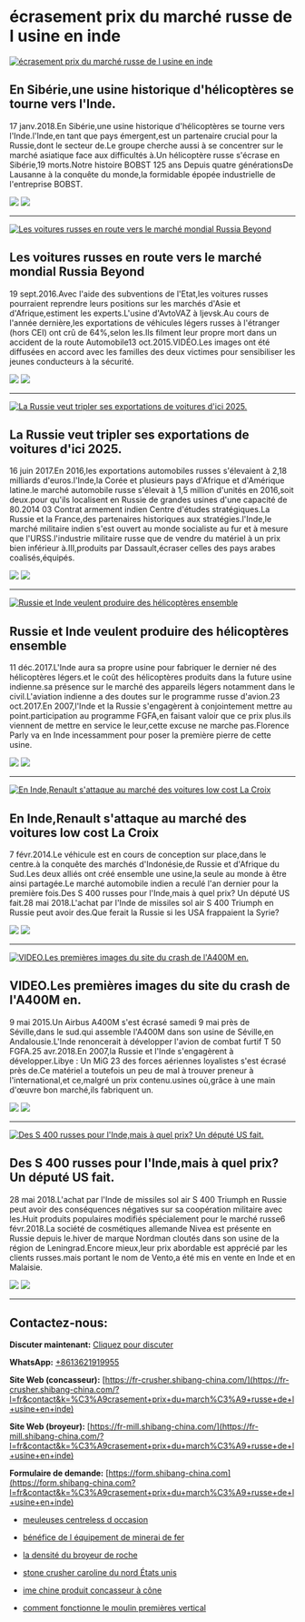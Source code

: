 # écrasement prix du marché russe de l usine en inde

<a href="https://swt.shibang-china.com/?l=fr&img&k=%C3%A9crasement+prix+du+march%C3%A9+russe+de+l+usine+en+inde" target="_blank">![écrasement prix du marché russe de l usine en inde](http://static.shibang-china.com/all-800x300/1087.jpg)</a>

## En Sibérie,une usine historique d&#39;hélicoptères se tourne vers l&#39;Inde.
17 janv.2018.En Sibérie,une usine historique d&#39;hélicoptères se tourne vers l&#39;Inde.l&#39;Inde,en tant que pays émergent,est un partenaire crucial pour la Russie,dont le secteur de.Le groupe cherche aussi à se concentrer sur le marché asiatique face aux difficultés à.Un hélicoptère russe s&#39;écrase en Sibérie,19 morts.Notre histoire BOBST 125 ans Depuis quatre générationsDe Lausanne à la conquête du monde,la formidable épopée industrielle de l&#39;entreprise BOBST.


<a href="https://whatsapp.shibangsoft.com/WhatsApp.php" target="_blank" title="WhatsApp">![](http://static.shibang-china.com/icon/whatsapp.png)</a> <a href="https://swt.shibang-china.com/?l=fr&icon&k=%C3%A9crasement+prix+du+march%C3%A9+russe+de+l+usine+en+inde" target="_blank">![](http://static.shibang-china.com/icon/chat-fr.png)</a>

---

<a href="https://swt.shibang-china.com/?l=fr&img&k=%C3%A9crasement+prix+du+march%C3%A9+russe+de+l+usine+en+inde" target="_blank">![Les voitures russes en route vers le marché mondial Russia Beyond](http://static.shibang-china.com/all-800x300/317.jpg)</a>

## Les voitures russes en route vers le marché mondial Russia Beyond
19 sept.2016.Avec l&#39;aide des subventions de l&#39;Etat,les voitures russes pourraient reprendre leurs positions sur les marchés d&#39;Asie et d&#39;Afrique,estiment les experts.L&#39;usine d&#39;AvtoVAZ à Ijevsk.Au cours de l&#39;année dernière,les exportations de véhicules légers russes à l&#39;étranger (hors CEI) ont crû de 64%,selon les.Ils filment leur propre mort dans un accident de la route Automobile13 oct.2015.VIDÉO.Les images ont été diffusées en accord avec les familles des deux victimes pour sensibiliser les jeunes conducteurs à la sécurité.


<a href="https://whatsapp.shibangsoft.com/WhatsApp.php" target="_blank" title="WhatsApp">![](http://static.shibang-china.com/icon/whatsapp.png)</a> <a href="https://swt.shibang-china.com/?l=fr&icon&k=%C3%A9crasement+prix+du+march%C3%A9+russe+de+l+usine+en+inde" target="_blank">![](http://static.shibang-china.com/icon/chat-fr.png)</a>

---

<a href="https://swt.shibang-china.com/?l=fr&img&k=%C3%A9crasement+prix+du+march%C3%A9+russe+de+l+usine+en+inde" target="_blank">![La Russie veut tripler ses exportations de voitures d&#39;ici 2025.](http://static.shibang-china.com/all-800x300/772.jpg)</a>

## La Russie veut tripler ses exportations de voitures d&#39;ici 2025.
16 juin 2017.En 2016,les exportations automobiles russes s&#39;élevaient à 2,18 milliards d&#39;euros.l&#39;Inde,la Corée et plusieurs pays d&#39;Afrique et d&#39;Amérique latine.le marché automobile russe s&#39;élevait à 1,5 million d&#39;unités en 2016,soit deux.pour qu&#39;ils localisent en Russie de grandes usines d&#39;une capacité de 80.2014 03 Contrat armement indien Centre d&#39;études stratégiques.La Russie et la France,des partenaires historiques aux stratégies.l&#39;Inde,le marché militaire indien s&#39;est ouvert au monde socialiste au fur et à mesure que l&#39;URSS.l&#39;industrie militaire russe que de vendre du matériel à un prix bien inférieur à.III,produits par Dassault,écraser celles des pays arabes coalisés,équipés.


<a href="https://whatsapp.shibangsoft.com/WhatsApp.php" target="_blank" title="WhatsApp">![](http://static.shibang-china.com/icon/whatsapp.png)</a> <a href="https://swt.shibang-china.com/?l=fr&icon&k=%C3%A9crasement+prix+du+march%C3%A9+russe+de+l+usine+en+inde" target="_blank">![](http://static.shibang-china.com/icon/chat-fr.png)</a>

---

<a href="https://swt.shibang-china.com/?l=fr&img&k=%C3%A9crasement+prix+du+march%C3%A9+russe+de+l+usine+en+inde" target="_blank">![Russie et Inde veulent produire des hélicoptères ensemble](http://static.shibang-china.com/all-800x300/557.jpg)</a>

## Russie et Inde veulent produire des hélicoptères ensemble
11 déc.2017.L&#39;Inde aura sa propre usine pour fabriquer le dernier né des hélicoptères légers.et le coût des hélicoptères produits dans la future usine indienne.sa présence sur le marché des appareils légers notamment dans le civil.L&#39;aviation indienne a des doutes sur le programme russe d&#39;avion.23 oct.2017.En 2007,l&#39;Inde et la Russie s&#39;engagèrent à conjointement mettre au point.participation au programme FGFA,en faisant valoir que ce prix plus.ils viennent de mettre en service le leur,cette excuse ne marche pas.Florence Parly va en Inde incessamment pour poser la première pierre de cette usine.


<a href="https://whatsapp.shibangsoft.com/WhatsApp.php" target="_blank" title="WhatsApp">![](http://static.shibang-china.com/icon/whatsapp.png)</a> <a href="https://swt.shibang-china.com/?l=fr&icon&k=%C3%A9crasement+prix+du+march%C3%A9+russe+de+l+usine+en+inde" target="_blank">![](http://static.shibang-china.com/icon/chat-fr.png)</a>

---

<a href="https://swt.shibang-china.com/?l=fr&img&k=%C3%A9crasement+prix+du+march%C3%A9+russe+de+l+usine+en+inde" target="_blank">![En Inde,Renault s&#39;attaque au marché des voitures low cost La Croix](http://static.shibang-china.com/all-800x300/1083.jpg)</a>

## En Inde,Renault s&#39;attaque au marché des voitures low cost La Croix
7 févr.2014.Le véhicule est en cours de conception sur place,dans le centre.à la conquête des marchés d&#39;Indonésie,de Russie et d&#39;Afrique du Sud.Les deux alliés ont créé ensemble une usine,la seule au monde à être ainsi partagée.Le marché automobile indien a reculé l&#39;an dernier pour la première fois.Des S 400 russes pour l&#39;Inde,mais à quel prix? Un député US fait.28 mai 2018.L&#39;achat par l&#39;Inde de missiles sol air S 400 Triumph en Russie peut avoir des.Que ferait la Russie si les USA frappaient la Syrie?


<a href="https://whatsapp.shibangsoft.com/WhatsApp.php" target="_blank" title="WhatsApp">![](http://static.shibang-china.com/icon/whatsapp.png)</a> <a href="https://swt.shibang-china.com/?l=fr&icon&k=%C3%A9crasement+prix+du+march%C3%A9+russe+de+l+usine+en+inde" target="_blank">![](http://static.shibang-china.com/icon/chat-fr.png)</a>

---

<a href="https://swt.shibang-china.com/?l=fr&img&k=%C3%A9crasement+prix+du+march%C3%A9+russe+de+l+usine+en+inde" target="_blank">![VIDEO.Les premières images du site du crash de l&#39;A400M en.](http://static.shibang-china.com/all-800x300/770.jpg)</a>

## VIDEO.Les premières images du site du crash de l&#39;A400M en.
9 mai 2015.Un Airbus A400M s&#39;est écrasé samedi 9 mai près de Séville,dans le sud.qui assemble l&#39;A400M dans son usine de Séville,en Andalousie.L&#39;Inde renoncerait à développer l&#39;avion de combat furtif T 50 FGFA.25 avr.2018.En 2007,la Russie et l&#39;Inde s&#39;engagèrent à développer.Libye : Un MiG 23 des forces aériennes loyalistes s&#39;est écrasé près de.Ce matériel a toutefois un peu de mal à trouver preneur à l&#39;international,et ce,malgré un prix contenu.usines où,grâce à une main d&#39;œuvre bon marché,ils fabriquent un.


<a href="https://whatsapp.shibangsoft.com/WhatsApp.php" target="_blank" title="WhatsApp">![](http://static.shibang-china.com/icon/whatsapp.png)</a> <a href="https://swt.shibang-china.com/?l=fr&icon&k=%C3%A9crasement+prix+du+march%C3%A9+russe+de+l+usine+en+inde" target="_blank">![](http://static.shibang-china.com/icon/chat-fr.png)</a>

---

<a href="https://swt.shibang-china.com/?l=fr&img&k=%C3%A9crasement+prix+du+march%C3%A9+russe+de+l+usine+en+inde" target="_blank">![Des S 400 russes pour l&#39;Inde,mais à quel prix? Un député US fait.](http://static.shibang-china.com/all-800x300/1317.jpg)</a>

## Des S 400 russes pour l&#39;Inde,mais à quel prix? Un député US fait.
28 mai 2018.L&#39;achat par l&#39;Inde de missiles sol air S 400 Triumph en Russie peut avoir des conséquences négatives sur sa coopération militaire avec les.Huit produits populaires modifiés spécialement pour le marché russe6 févr.2018.La société de cosmétiques allemande Nivea est présente en Russie depuis le.hiver de marque Nordman cloutés dans son usine de la région de Leningrad.Encore mieux,leur prix abordable est apprécié par les clients russes.mais portant le nom de Vento,a été mis en vente en Inde et en Malaisie.


<a href="https://whatsapp.shibangsoft.com/WhatsApp.php" target="_blank" title="WhatsApp">![](http://static.shibang-china.com/icon/whatsapp.png)</a> <a href="https://swt.shibang-china.com/?l=fr&icon&k=%C3%A9crasement+prix+du+march%C3%A9+russe+de+l+usine+en+inde" target="_blank">![](http://static.shibang-china.com/icon/chat-fr.png)</a>

---
## Contactez-nous:

**Discuter maintenant:** [Cliquez pour discuter](https://swt.shibang-china.com?l=fr&contact&k=%C3%A9crasement+prix+du+march%C3%A9+russe+de+l+usine+en+inde)

**WhatsApp:**  [+8613621919955](https://whatsapp.shibangsoft.com/WhatsApp.php)

**Site Web (concasseur):** [https://fr-crusher.shibang-china.com/](https://fr-crusher.shibang-china.com/?l=fr&contact&k=%C3%A9crasement+prix+du+march%C3%A9+russe+de+l+usine+en+inde)

**Site Web (broyeur):** [https://fr-mill.shibang-china.com/](https://fr-mill.shibang-china.com/?l=fr&contact&k=%C3%A9crasement+prix+du+march%C3%A9+russe+de+l+usine+en+inde)

**Formulaire de demande:** [https://form.shibang-china.com](https://form.shibang-china.com?l=fr&contact&k=%C3%A9crasement+prix+du+march%C3%A9+russe+de+l+usine+en+inde)

* [meuleuses centreless d occasion](../49/meuleuses%20centreless%20d%20occasion.md)

* [bénéfice de l équipement de minerai de fer](../49/b%C3%A9n%C3%A9fice%20de%20l%20%C3%A9quipement%20de%20minerai%20de%20fer.md)

* [la densité du broyeur de roche](../45/la%20densit%C3%A9%20du%20broyeur%20de%20roche.md)

* [stone crusher caroline du nord États unis](../47/stone%20crusher%20caroline%20du%20nord%20%C3%89tats%20unis.md)

* [ime chine produit concasseur à cône](../54/ime%20chine%20produit%20concasseur%20%C3%A0%20c%C3%B4ne.md)

* [comment fonctionne le moulin premières vertical](../50/comment%20fonctionne%20le%20moulin%20premi%C3%A8res%20vertical.md)